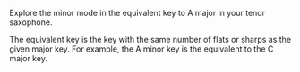 Explore the minor mode in the equivalent key to A major in your tenor saxophone.

The equivalent key is the key with the same number of flats or sharps as the given major key.
For example, the A minor key is the equivalent to the C major key.